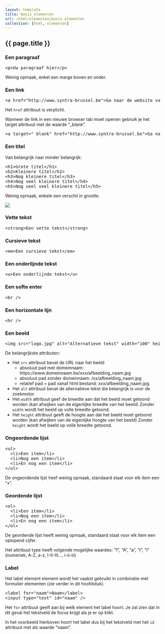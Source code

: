 ```yaml
---
layout: template
title: Basis elementen
url: /html/elementen/basis_elementen
collection: [html, elementen]
---
```


## {{ page.title }}

### Een paragraaf
<pre data-enlighter-language="html">
&lt;p&gt;Uw paragraaf hier&lt;/p&gt;
</pre>
Weinig opmaak, enkel een marge boven en onder.

### Een link
<pre data-enlighter-language="html">
&lt;a href=&quot;http://www.syntra-brussel.be&quot;&gt;Ga naar de website van Syntra&lt;/a&gt;
</pre>
Het <code>href</code> attribuut is verplicht.

Wanneer de link in een nieuwe browser tab moet openen gebruik je het target attribuut met de waarde “_blank”.

<pre data-enlighter-language="html">
&lt;a target=&quot;_blank&quot; href=&quot;http://www.syntra-brussel.be&quot;&gt;Ga naar de website van Syntra in een nieuwe tab&lt;/a&gt;
</pre>

### Een titel 

Van belangrijk naar minder belangrijk:
<pre data-enlighter-language="html">
&lt;h1&gt;Grote titel&lt;/h1&gt;
&lt;h2&gt;Kleinere titel&lt;/h2&gt;
&lt;h3&gt;Nog kleinere titel&lt;/h3&gt;
&lt;h4&gt;Nog veel kleinere titel&lt;/h4&gt;
&lt;h5&gt;Nog veel veel kleinere titel&lt;/h5&gt;
</pre>
Weinig opmaak, enkele een verschil in grootte.

<img src="{{ '/html/elementen/images/h1-h5.png' | relative_url}}" />

### Vette tekst
<pre data-enlighter-language="html">
&lt;strong&gt;Een vette tekst&lt;/strong&gt;
</pre>

### Cursieve tekst
<pre data-enlighter-language="html">
&lt;em&gt;Een cursieve tekst&lt;/em&gt;
</pre>

### Een onderlijnde tekst
<pre data-enlighter-language="html">
&lt;u&gt;Een onderlijnde tekst&lt;/u&gt;
</pre>

### Een softe enter
<pre data-enlighter-language="html">
&lt;br /&gt;
</pre>

### Een horizontale lijn
<pre data-enlighter-language="html">
&lt;hr /&gt;
</pre>

### Een beeld
<pre data-enlighter-language="html">
&lt;img src=&quot;logo.jpg&quot; alt=&quot;Alternatieve tekst&quot; width=&quot;100&quot; height=&quot;200&quot; /&gt;
</pre>

De belangrijkste attributen:
<ul>
    <li>
        Het <code>src</code> attribuut bevat de URL naar het beeld
        <ul>
        <li>absoluut pad met domeinnaam: https://www.domeinnaam.be/xxx/afbeelding_naam.jpg</li>
        <li>absoluut pad zonder domeinnaam: /xx/afbeelding_naam.jpg</li>
        <li>relatief pad = pad vanaf html bestand: xxx/afbeelding_naam.jpg</li>
        </ul>
    </li>
    <li>Het <code>alt</code> attribuut bevat de alternatieve tekst die belangrijk is voor de zoekmotor</li>
    <li>Het <code>width</code> attribuut geef de breedte aan dat het beeld moet getoond worden (kan afwijken van de eigenlijke breedte van het beeld)
    Zonder <code>width</code> wordt het beeld op volle breedte getoond.</li>
    <li>Het <code>height</code> attribuut geeft de hoogte aan dat het beeld moet getoond worden (kan afwijken van de eigenlijke hoogte van het beeld)
    Zonder <code>height</code> wordt het beeld op volle breedte getoond.</li>
</ul>

### Ongeordende lijst
<pre data-enlighter-language="html">
&lt;ul&gt; 
  &lt;li&gt;Een item&lt;/li&gt; 
  &lt;li&gt;Nog een item&lt;/li&gt; 
  &lt;li&gt;En nog een item&lt;/li&gt; 
&lt;/ul&gt;
</pre>
De ongeordende lijst heef weinig opmaak, standaard staat voor elk item een “•”.


### Geordende lijst
<pre data-enlighter-language="html">
&lt;ol&gt; 
  &lt;li&gt;Een item&lt;/li&gt; 
  &lt;li&gt;Nog een item&lt;/li&gt; 
  &lt;li&gt;En nog een item&lt;/li&gt; 
&lt;/ol&gt;
</pre>

De geordende lijst heeft weinig opmaak, standaard staat voor elk item een oplopend cijfer.

Het attribuut type heeft volgende mogelijke waardes: “1”, “A”, “a”, “I”, “i”
(numeriek, A-Z, a-z, I-II-III…, i-ii-iii)

### Label
Het label element element wordt het vaakst gebruikt in combinatie met formulier elementen (zie verder in dit hoofdstuk).

<pre data-enlighter-language="html">
&lt;label for=&quot;naam&quot;&gt;Naam&lt;/label&gt;
&lt;input type=&quot;text&quot; id=&quot;naam&quot; /&gt;
</pre>

Het <code>for</code> attribuut geeft aan bij welk element het label hoort. Je zal zien dat in dit geval het tekstveld de focus krijgt als je er op klikt.

In het voorbeeld hierboven hoort het label dus bij het tekstveld met het <code>id</code> attribuut met als waarde "naam”.